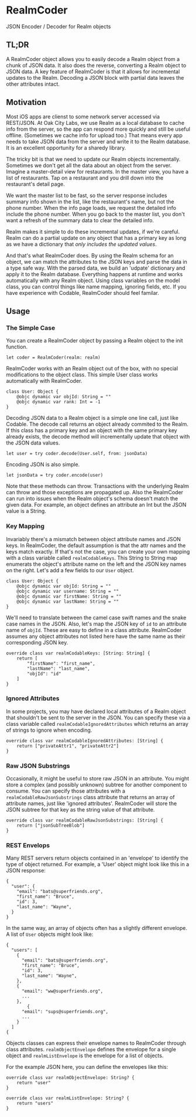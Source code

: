 # RealmCoder
JSON Encoder / Decoder for Realm objects

## TL;DR

A RealmCoder object allows you to easily decode a Realm object from a chunk of JSON data.  It also does the reverse, converting a Realm object to JSON data.  A key feature of RealmCoder is that it allows for incremental updates to the Realm.  Decoding a JSON block with partial data leaves the other attributes intact.

## Motivation

Most iOS apps are clienst to some network server accessed via REST/JSON.  At Oak City Labs, we use Realm as a local database to cache info from the server, so the app can respond more quickly and still be useful offline.  (Sometimes we cache info for upload too.)  That means every app needs to take JSON data from the server and write it to the Realm database.  It is an excellent opportunity for a sharedy library.

The tricky bit is that we need to update our Realm objects incrementally.  Sometimes we don't get all the data about an object from the server.  Imagine a master-detail view for restaurants.  In the master view, you have a list of restaurants.  Tap on a restaurant and you drill down into the restaurant's detail page.  

We want the master list to be fast, so the server response includes summary info shown in the list, like the restaurant's name, but not the phone number.  When the info page loads, we request the detailed info include the phone number.  When you go back to the master list, you don't want a refresh of the summary data to clear the detailed info.

Realm makes it simple to do these incremental updates, if we're careful.  Realm can do a partial update on any object that has a primary key as long as we have a dictionary that _only includes the updated values_.

And that's what RealmCoder does.  By using the Realm schema for an object, we can match the attributes to the JSON keys and parse the data in a type safe way.  With the parsed data, we build an 'udpate' dictionary and apply it to the Realm database.  Everything happens at runtime and works automatically with any Realm object.  Using class variables on the model class, you can control things like name mapping, ignoring fields, etc.  If you have experience with Codable, RealmCoder should feel familar.

## Usage

### The Simple Case

You can create a RealmCoder object by passing a Realm object to the init function.

    let coder = RealmCoder(realm: realm)

RealmCoder works with an Realm object out of the box, with no special modifications to the object class.  This simple User class works automatically with RealmCoder.

    class User: Object {        
        @objc dynamic var objId: String = ""
        @objc dynamic var rank: Int = -1
    }

Decoding JSON data to a Realm object is a simple one line call, just like Codable.  The decode call returns an object already commited to the Realm.  If this class has a primary key and an object with the same primary key already exists, the decode method will incrementally update that object with the JSON data values.

    let user = try coder.decode(User.self, from: jsonData)

Encoding JSON is also simple.

    let jsonData = try coder.encode(user)

Note that these methods can throw.  Transactions with the underlying Realm can throw and those exceptions are propagated up.  Also the RealmCoder can run into issues when the Realm object's schema doesn't match the given data.  For example, an object defines an attribute an Int but the JSON value is a String.

### Key Mapping

Invariably there's a mismatch between object attribute names and JSON keys.  In RealmCoder, the default assumption is that the attr names and the keys match exactly.  If that's not the case, you can create your own mapping with a class variable called `realmCodableKeys`.  This String to String map enumerats the object's attribute name on the left and the JSON key names on the right.  Let's add a few fields to our `User` object.  

    class User: Object {
        @objc dynamic var objId: String = ""
        @objc dynamic var username: String = ""
        @objc dynamic var firstName: String = ""
        @objc dynamic var lastName: String = ""
    }

We'll need to translate between the camel case swift names and the snake case names in the JSON.  Also, let's map the JSON key of `id` to an attribute name of `objId`.  These are easy to define in a class attribute.  RealmCoder assumes any object attributes not listed here have the same name as their corresponding JSON key.

    override class var realmCodableKeys: [String: String] {
        return [
            "firstName": "first_name",
            "lastName": "last_name",
            "objId": "id"
        ]
    }

### Ignored Attributes

In some projects, you may have declared local attributes of a Realm object that shouldn't be sent to the server in the JSON.  You can specify these via a class variable called `realmCodableIgnoredAttributes` which returns an array of strings to ignore when encoding.

    override class var realmCodableIgnoredAttributes: [String] {
        return ["privateAttr1", "privateAttr2"]
    }

### Raw JSON Substrings

Occasionally, it might be useful to store raw JSON in an attribute.  You might store a complex (and possibly unknown) subtree for another component to consume.  You can specify those attributes with a `realmCodableRawJsonSubstrings` class attribute that returns an array of attribute names, just like 'ignored attributes'.  RealmCoder will store the JSON subtree for that key as the string value of that attribute.

    override class var realmCodableRawJsonSubstrings: [String] {
        return ["jsonSubTreeBlob"]
    }

### REST Envelops

Many REST servers return objects contained in an 'envelope' to identify the type of object returned.  For example, a 'User' object might look like this in a JSON response:

    {
      "user": {
        "email": "bats@superfriends.org",
        "first_name": "Bruce",
        "id": 3,
        "last_name": "Wayne",
      }
    }

In the same way, an array of objects often has a slightly different envelope.  A list of `User` objects might look like:

    {
      "users": [
        {
          "email": "bats@superfriends.org",
          "first_name": "Bruce",
          "id": 3,
          "last_name": "Wayne",
        },
        {
          "email": "ww@superfriends.org",
          ...
        },
            {
          "email": "sups@superfriends.org",
          ...
        }
      ]
    {

Objects classes can express their envelope names to RealmCoder through class attributes. `realmObjectEnvelope` defines the envelope for a single object and `realmListEnvelope` is the envelope for a list of objects.

For the example JSON here, you can define the envelopes like this:

    override class var realmObjectEnvelope: String? {
        return "user"
    }
    
    override class var realmListEnvelope: String? {
        return "users"
    }

